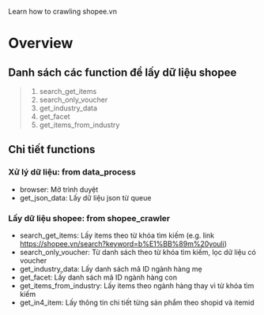 Learn how to crawling shopee.vn
# Overview
## Danh sách các function để lấy dữ liệu shopee
> 1. search_get_items
> 2. search_only_voucher
> 3. get_industry_data
> 4. get_facet
> 5. get_items_from_industry

## Chi tiết functions
### Xử lý dữ liệu: from data_process
- browser: Mở trình duyệt
- get_json_data: Lấy dữ liệu json từ queue
### Lấy dữ liệu shopee: from shopee_crawler
- search_get_items: Lấy items theo từ khóa tìm kiếm (e.g. link https://shopee.vn/search?keyword=b%E1%BB%89m%20youli)
- search_only_voucher: Từ danh sách theo từ khóa tìm kiếm, lọc dữ liệu có voucher
- get_industry_data: Lấy danh sách mã ID ngành hàng mẹ
- get_facet: Lấy danh sách mã ID ngành hàng con
- get_items_from_industry: Lấy items theo ngành hàng thay vì từ khóa tìm kiếm
- get_in4_item: Lấy thông tin chi tiết từng sản phẩm theo shopid và itemid

